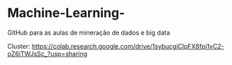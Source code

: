 # Machine-Learning-
GitHub para as aulas de mineração de dados e big data

Cluster:
https://colab.research.google.com/drive/1sybucgjClpFX8fpi1vC2-oZ6iTWJsSc_?usp=sharing
